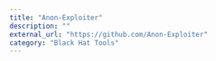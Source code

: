 ```yaml
---
title: "Anon-Exploiter"
description: ""
external_url: "https://github.com/Anon-Exploiter"
category: "Black Hat Tools"
---
```


